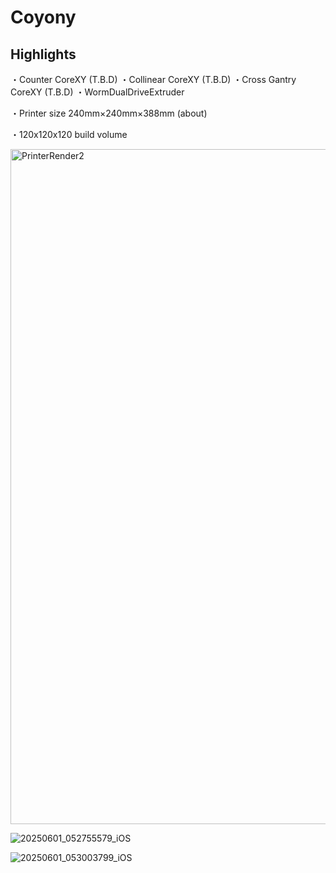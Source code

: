 # Coyony

## Highlights
・Counter CoreXY (T.B.D)
・Collinear CoreXY (T.B.D)
・Cross Gantry CoreXY (T.B.D)
・WormDualDriveExtruder

・Printer size 240mm×240mm×388mm (about)

・120x120x120 build volume


<img width="1920" height="1080" alt="PrinterRender2" src="https://github.com/user-attachments/assets/a544752e-955e-45d7-b379-c356cc4c76fe" />

![20250601_052755579_iOS](https://github.com/user-attachments/assets/c3e10c31-6a6d-47c3-9f5e-3de29d27d424)

![20250601_053003799_iOS](https://github.com/user-attachments/assets/b97e531f-40cc-480a-9074-bc346112bf65)
